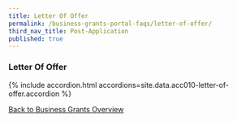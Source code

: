 ```yaml
---
title: Letter Of Offer
permalink: /business-grants-portal-faqs/letter-of-offer/
third_nav_title: Post-Application
published: true
---
```


### Letter Of Offer

{% include accordion.html accordions=site.data.acc010-letter-of-offer.accordion %}

[Back to Business Grants Overview](/business-grants-portal/)